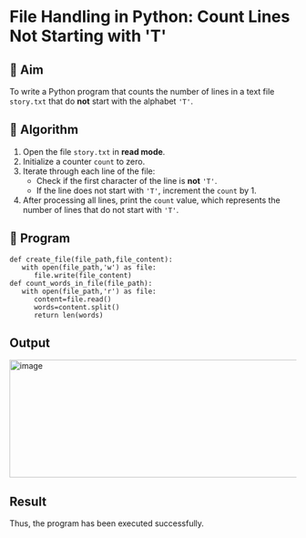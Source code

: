 # File Handling in Python: Count Lines Not Starting with 'T'

## 🎯 Aim
To write a Python program that counts the number of lines in a text file `story.txt` that do **not** start with the alphabet `'T'`.

## 🧠 Algorithm
1. Open the file `story.txt` in **read mode**.
2. Initialize a counter `count` to zero.
3. Iterate through each line of the file:
   - Check if the first character of the line is **not** `'T'`.
   - If the line does not start with `'T'`, increment the `count` by 1.
4. After processing all lines, print the `count` value, which represents the number of lines that do not start with `'T'`.

## 🧾 Program
~~~
def create_file(file_path,file_content):
   with open(file_path,'w') as file:
      file.write(file_content)
def count_words_in_file(file_path):
   with open(file_path,'r') as file:
      content=file.read()
      words=content.split()
      return len(words)
~~~
## Output

<img width="1227" height="207" alt="image" src="https://github.com/user-attachments/assets/451b5756-9357-4edc-9ac3-b9405ca28e68" />

## Result
Thus, the program has been executed successfully.
